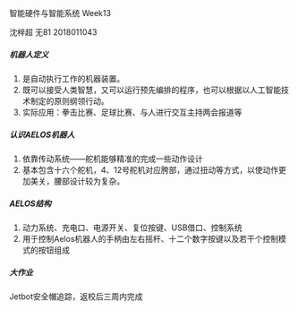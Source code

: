 智能硬件与智能系统 Week13

沈梓超 无81 2018011043
##### 机器人定义

1. 是自动执行工作的机器装置。
2. 既可以接受人类智慧，又可以运行预先编排的程序，也可以根据以人工智能技术制定的原则纲领行动。
3. 实际应用：拳击比赛、足球比赛、与人进行交互主持两会报道等

##### 认识AELOS机器人

1. 依靠传动系统——舵机能够精准的完成一些动作设计
2. 基本包含十六个舵机，4、12号舵机对应胯部，通过扭动等方式，以使动作更加美关，腰部设计较为复杂。

##### AELOS结构

1. 动力系统、充电口、电源开关、复位按键、USB借口、控制系统
2. 用于控制Aelos机器人的手柄由左右摇杆、十二个数字按键以及若干个控制模式的按钮组成

##### 大作业

Jetbot安全帽追踪，返校后三周内完成


